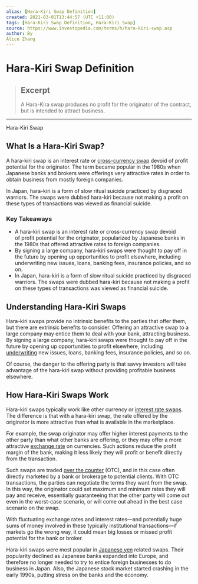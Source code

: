 ```yaml
---
alias: [Hara-Kiri Swap Definition]
created: 2021-03-01T13:44:57 (UTC +11:00)
tags: [Hara-Kiri Swap Definition, Hara-Kiri Swap]
source: https://www.investopedia.com/terms/h/hara-kiri-swap.asp
author: By
Alice Zhang
---
```


# Hara-Kiri Swap Definition

> ## Excerpt
> A Hara-Kira swap produces no profit for the originator of the contract, but is intended to attract business.

---

Hara-Kiri Swap
## What Is a Hara-Kiri Swap?

A hara-kiri swap is an interest rate or [cross-currency swap](https://www.investopedia.com/terms/c/cross-currency-swap.asp) devoid of profit potential for the originator. The term became popular in the 1980s when Japanese banks and brokers were offerings very attractive rates in order to obtain business from mostly foreign companies.

In Japan, hara-kiri is a form of slow ritual suicide practiced by disgraced warriors. The swaps were dubbed hara-kiri because not making a profit on these types of transactions was viewed as financial suicide.

### Key Takeaways

-   A hara-kiri swap is an interest rate or cross-currency swap devoid of profit potential for the originator, popularized by Japanese banks in the 1980s that offered attractive rates to foreign companies.
-   By signing a large company, hara-kiri swaps were thought to pay off in the future by opening up opportunities to profit elsewhere, including underwriting new issues, loans, banking fees, insurance policies, and so on.
-   In Japan, hara-kiri is a form of slow ritual suicide practiced by disgraced warriors. The swaps were dubbed hara-kiri because not making a profit on these types of transactions was viewed as financial suicide. 

## Understanding Hara-Kiri Swaps

Hara-kiri swaps provide no intrinsic benefits to the parties that offer them, but there are extrinsic benefits to consider. Offering an attractive swap to a large company may entice them to deal with your bank, attracting business. By signing a large company, hara-kiri swaps were thought to pay off in the future by opening up opportunities to profit elsewhere, including [underwriting](https://www.investopedia.com/terms/u/underwriting.asp) new issues, loans, banking fees, insurance policies, and so on.

Of course, the danger to the offering party is that savvy investors will take advantage of the hara-kiri swap without providing profitable business elsewhere.

## How Hara-Kiri Swaps Work

Hara-kiri swaps typically work like other currency or [interest rate swaps](https://www.investopedia.com/terms/i/interestrateswap.asp). The difference is that with a hara-kiri swap, the rate offered by the originator is more attractive than what is available in the marketplace.

For example, the swap originator may offer higher interest payments to the other party than what other banks are offering, or they may offer a more attractive [exchange rate](https://www.investopedia.com/terms/e/exchangerate.asp) on currencies. Such actions reduce the profit margin of the bank, making it less likely they will profit or benefit directly from the transaction.

Such swaps are traded [over the counter](https://www.investopedia.com/terms/o/otc.asp) (OTC), and in this case often directly marketed by a bank or brokerage to potential clients. With OTC transactions, the parties can negotiate the terms they want from the swap. In this way, the originator could set maximum and minimum rates they will pay and receive, essentially guaranteeing that the other party will come out even in the worst-case scenario, or will come out ahead in the best case scenario on the swap.

With fluctuating exchange rates and interest rates—and potentially huge sums of money involved in these typically institutional transactions—if markets go the wrong way, it could mean big losses or missed profit potential for the bank or broker.

Hara-kiri swaps were most popular in [Japanese yen](https://www.investopedia.com/terms/j/jpy.asp) related swaps. Their popularity declined as Japanese banks expanded into Europe, and therefore no longer needed to try to entice foreign businesses to do business in Japan. Also, the Japanese stock market started crashing in the early 1990s, putting stress on the banks and the economy.
